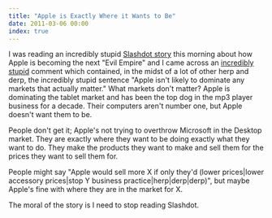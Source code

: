 ```yaml
---
title: "Apple is Exactly Where it Wants to Be"
date: 2011-03-06 00:00
index: true
---
```


I was reading an incredibly stupid [Slashdot story](http://apple.slashdot.org/story/11/03/06/0440202/Is-Apple-Turning-Into-the-Next-Evil-Empire) this morning about how Apple is becoming the next "Evil Empire" and I came across an [incredibly stupid](http://apple.slashdot.org/comments.pl?sid=2024660&cid=35395948) comment which contained, in the midst of a lot of other herp and derp, the incredibly stupid sentence "Apple isn't likely to dominate any markets that actually matter." What markets don't matter? Apple is dominating the tablet market and has been the top dog in the mp3 player business for a decade. Their computers aren't number one, but Apple doesn't want them to be.

People don't get it; Apple's not trying to overthrow Microsoft in the Desktop market. They are exactly where they want to be doing exactly what they want to do. They make the products they want to make and sell them for the prices they want to sell them for.

People might say "Apple would sell more X if only they'd (lower prices|lower accessory prices|stop Y business practice|herp|derp|derp)", but maybe Apple's fine with where they are in the market for X.

The moral of the story is I need to stop reading Slashdot.

<!-- more -->
